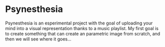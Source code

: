 # Psynesthesia
Psynesthesia is an esperimental project with the goal of uploading your mind into a visual representation thanks to a music playlist.
My first goal is to create something that can create an parametric image from scratch, and then we will see where it goes...
